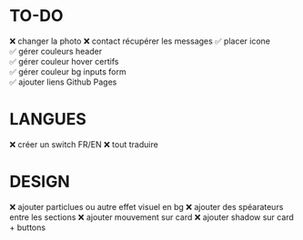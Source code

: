 # TO-DO
❌ changer la photo
❌ contact récupérer les messages
✅ placer icone  
✅ gérer couleurs header  
✅ gérer couleur hover certifs  
✅ gérer couleur bg inputs form   
✅ ajouter liens Github Pages 

# LANGUES
❌ créer un switch FR/EN
❌ tout traduire

# DESIGN
❌ ajouter particlues ou autre effet visuel en bg
❌ ajouter des spéarateurs entre les sections
❌ ajouter mouvement sur card
❌ ajouter shadow sur card + buttons

